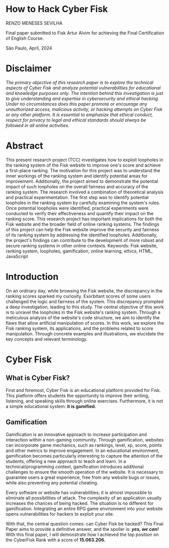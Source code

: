</br>

# How to Hack Cyber Fisk

RENZO MENESES SEVILHA

Final paper submitted to Fisk Artur Alvim for achieving the Final Certification of English Course.

São Paulo, April, 2024

# Disclaimer
*The primary objective of this research paper is to explore the technical aspects of Cyber Fisk and analyze potential vulnerabilities for educational and knowledge purposes only. The intention behind this investigation is just to give  understanding and expertise in cybersecurity and ethical hacking. Under no circumstances does this paper promote or encourage any unauthorized access, malicious activity, or hacking attempts on Cyber Fisk or any other platform. It is essential to emphasize that ethical conduct, respect for privacy to legal and ethical standards should always be followed in all online activities.*

# Abstract
This present research project (TCC) investigates how to exploit loopholes in the ranking system of the Fisk website to improve one's score and achieve a first-place ranking. The motivation for this project was to understand the inner workings of the ranking system and identify potential areas for improvement. Additionally, the project aimed to demonstrate the potential impact of such loopholes on the overall fairness and accuracy of the ranking system.
The research involved a combination of theoretical analysis and practical experimentation. The first step was to identify potential loopholes in the ranking system by carefully examining the system's rules. Once potential loopholes were identified, practical experiments were conducted to verify their effectiveness and quantify their impact on the ranking score.
This research project has important implications for both the Fisk website and the broader field of online ranking systems. The findings of this project can help the Fisk website improve the security and fairness of its ranking system by addressing the identified loopholes. Additionally, the project's findings can contribute to the development of more robust and secure ranking systems in other online contexts.
Keywords: Fisk website, ranking system, loopholes, gamification, online learning, ethics, HTML, JavaScript

# Introduction
On an ordinary day, while browsing the Fisk website, the discrepancy in the ranking scores sparked my curiosity. Exorbitant scores of some users challenged the logic and fairness of the system. This discrepancy prompted a deep investigation, leading to this study.
The central objective of this work is to unravel the loopholes in the Fisk website's ranking system. Through a meticulous analysis of the website's code structure, we aim to identify the flaws that allow artificial manipulation of scores.
In this work, we explore the Fisk ranking system, its applications, and the problems related to score manipulation. Through concrete examples and illustrations, we elucidate the key concepts and relevant terminology.

# Cyber Fisk

## What is Cyber Fisk?
First and  foremost, Cyber Fisk is an educational platform provided for Fisk. This platform offers students the opportunity to improve their writing, listening, and speaking skills through online exercises. Furthermore, it is not a simple educational system: **it is gamified.**

## Gamification
Gamification is an innovative approach to increase participation and interaction within a non-gaming community. Through gamification, websites can incorporate game mechanics, such as rankings, level, xp, score, points and other metrics to improve engagement. In an educational environment, gamification becomes particularly interesting to capture the attention of the students, offering a new approach to teach and learn.
In a technical/programming context, gamification introduces additional challenges to ensure the smooth operation of the website. It is necessary to guarantee users a great experience, free from any website bugs or issues, while also preventing any potential cheating.

Every software or website has vulnerabilities; it is almost impossible to eliminate all possibilities of attack. The complexity of an application usually increases the chances of being hacked. The situation is no different for gamification. Integrating an entire RPG game environment into your website opens vulnerabilities for hackers to exploit your site.

With that, the central question comes: can Cyber Fisk be hacked? This Final Paper aims to provide a definitive answer, and the spoiler is: ***yes, we can!***
With this final paper, I will demonstrate how I achieved the top position on the CyberFisk Rank with a score of **15.063.206.**




